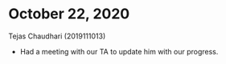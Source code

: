 # October 22, 2020

Tejas Chaudhari (2019111013)

- Had a meeting with our TA to update him with our progress.

